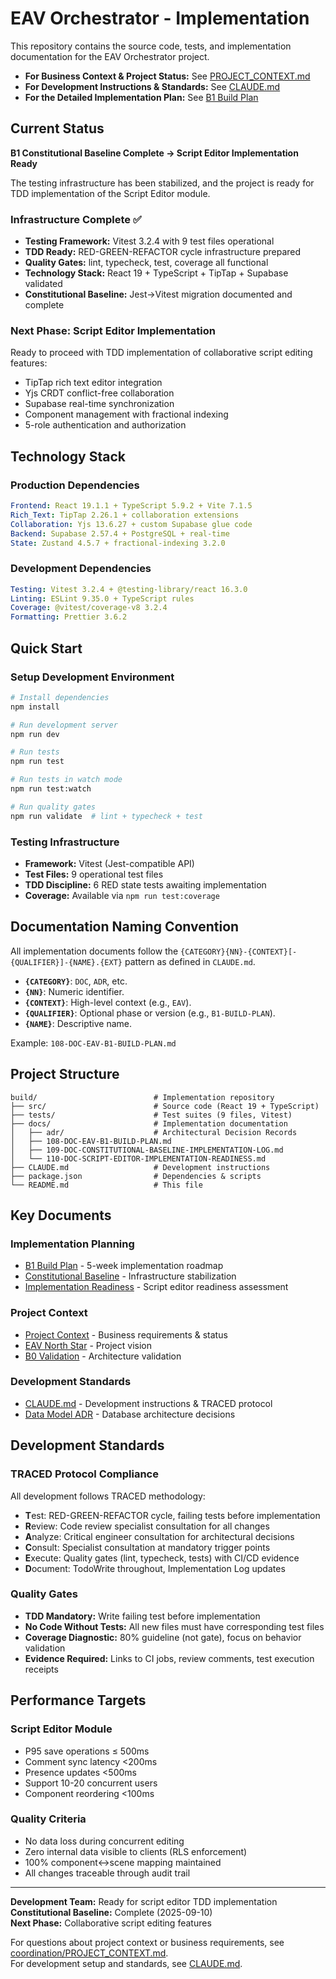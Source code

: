 # EAV Orchestrator - Implementation

This repository contains the source code, tests, and implementation documentation for the EAV Orchestrator project.

- **For Business Context & Project Status:** See [PROJECT_CONTEXT.md](../coordination/PROJECT_CONTEXT.md)
- **For Development Instructions & Standards:** See [CLAUDE.md](./CLAUDE.md)
- **For the Detailed Implementation Plan:** See [B1 Build Plan](./docs/108-DOC-EAV-B1-BUILD-PLAN.md)

## Current Status

**B1 Constitutional Baseline Complete → Script Editor Implementation Ready**

The testing infrastructure has been stabilized, and the project is ready for TDD implementation of the Script Editor module.

### Infrastructure Complete ✅
- **Testing Framework:** Vitest 3.2.4 with 9 test files operational
- **TDD Ready:** RED-GREEN-REFACTOR cycle infrastructure prepared  
- **Quality Gates:** lint, typecheck, test, coverage all functional
- **Technology Stack:** React 19 + TypeScript + TipTap + Supabase validated
- **Constitutional Baseline:** Jest→Vitest migration documented and complete

### Next Phase: Script Editor Implementation
Ready to proceed with TDD implementation of collaborative script editing features:
- TipTap rich text editor integration
- Yjs CRDT conflict-free collaboration  
- Supabase real-time synchronization
- Component management with fractional indexing
- 5-role authentication and authorization

## Technology Stack

### Production Dependencies
```yaml
Frontend: React 19.1.1 + TypeScript 5.9.2 + Vite 7.1.5
Rich_Text: TipTap 2.26.1 + collaboration extensions  
Collaboration: Yjs 13.6.27 + custom Supabase glue code
Backend: Supabase 2.57.4 + PostgreSQL + real-time
State: Zustand 4.5.7 + fractional-indexing 3.2.0
```

### Development Dependencies  
```yaml
Testing: Vitest 3.2.4 + @testing-library/react 16.3.0
Linting: ESLint 9.35.0 + TypeScript rules
Coverage: @vitest/coverage-v8 3.2.4
Formatting: Prettier 3.6.2
```

## Quick Start

### Setup Development Environment
```bash
# Install dependencies
npm install

# Run development server
npm run dev

# Run tests  
npm run test

# Run tests in watch mode
npm run test:watch

# Run quality gates
npm run validate  # lint + typecheck + test
```

### Testing Infrastructure
- **Framework:** Vitest (Jest-compatible API)
- **Test Files:** 9 operational test files 
- **TDD Discipline:** 6 RED state tests awaiting implementation
- **Coverage:** Available via `npm run test:coverage`

## Documentation Naming Convention

All implementation documents follow the `{CATEGORY}{NN}-{CONTEXT}[-{QUALIFIER}]-{NAME}.{EXT}` pattern as defined in `CLAUDE.md`.

- **`{CATEGORY}`**: `DOC`, `ADR`, etc.
- **`{NN}`**: Numeric identifier.
- **`{CONTEXT}`**: High-level context (e.g., `EAV`).
- **`{QUALIFIER}`**: Optional phase or version (e.g., `B1-BUILD-PLAN`).
- **`{NAME}`**: Descriptive name.

Example: `108-DOC-EAV-B1-BUILD-PLAN.md`

## Project Structure

```
build/                          # Implementation repository
├── src/                        # Source code (React 19 + TypeScript)
├── tests/                      # Test suites (9 files, Vitest)
├── docs/                       # Implementation documentation
│   ├── adr/                    # Architectural Decision Records
│   ├── 108-DOC-EAV-B1-BUILD-PLAN.md
│   ├── 109-DOC-CONSTITUTIONAL-BASELINE-IMPLEMENTATION-LOG.md
│   └── 110-DOC-SCRIPT-EDITOR-IMPLEMENTATION-READINESS.md
├── CLAUDE.md                   # Development instructions
├── package.json                # Dependencies & scripts
└── README.md                   # This file
```

## Key Documents

### Implementation Planning
- [B1 Build Plan](./docs/108-DOC-EAV-B1-BUILD-PLAN.md) - 5-week implementation roadmap
- [Constitutional Baseline](./docs/109-DOC-CONSTITUTIONAL-BASELINE-IMPLEMENTATION-LOG.md) - Infrastructure stabilization
- [Implementation Readiness](./docs/110-DOC-SCRIPT-EDITOR-IMPLEMENTATION-READINESS.md) - Script editor readiness assessment

### Project Context
- [Project Context](../coordination/PROJECT_CONTEXT.md) - Business requirements & status
- [EAV North Star](./docs/105-DOC-EAV-ORCHESTRATOR-D1-NORTH-STAR.md) - Project vision
- [B0 Validation](./docs/106-DOC-B0-VALIDATION.md) - Architecture validation

### Development Standards
- [CLAUDE.md](./CLAUDE.md) - Development instructions & TRACED protocol
- [Data Model ADR](./docs/adr/102-DOC-ADR-DATA-MODEL.md) - Database architecture decisions

## Development Standards

### TRACED Protocol Compliance
All development follows TRACED methodology:
- **T**est: RED-GREEN-REFACTOR cycle, failing tests before implementation
- **R**eview: Code review specialist consultation for all changes  
- **A**nalyze: Critical engineer consultation for architectural decisions
- **C**onsult: Specialist consultation at mandatory trigger points
- **E**xecute: Quality gates (lint, typecheck, tests) with CI/CD evidence
- **D**ocument: TodoWrite throughout, Implementation Log updates

### Quality Gates
- **TDD Mandatory:** Write failing test before implementation
- **No Code Without Tests:** All new files must have corresponding test files
- **Coverage Diagnostic:** 80% guideline (not gate), focus on behavior validation
- **Evidence Required:** Links to CI jobs, review comments, test execution receipts

## Performance Targets

### Script Editor Module
- P95 save operations ≤ 500ms
- Comment sync latency <200ms  
- Presence updates <500ms
- Support 10-20 concurrent users
- Component reordering <100ms

### Quality Criteria
- No data loss during concurrent editing
- Zero internal data visible to clients (RLS enforcement)
- 100% component↔scene mapping maintained
- All changes traceable through audit trail

---

**Development Team:** Ready for script editor TDD implementation  
**Constitutional Baseline:** Complete (2025-09-10)  
**Next Phase:** Collaborative script editing features

For questions about project context or business requirements, see [coordination/PROJECT_CONTEXT.md](../coordination/PROJECT_CONTEXT.md).  
For development setup and standards, see [CLAUDE.md](./CLAUDE.md).